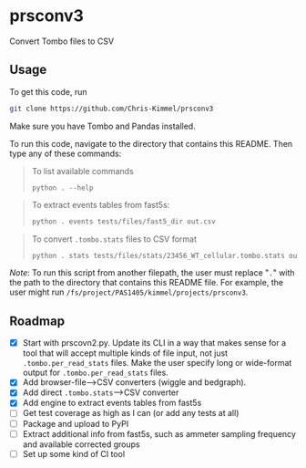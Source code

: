 # prsconv3
Convert Tombo files to CSV

## Usage

To get this code, run
```bash
git clone https://github.com/Chris-Kimmel/prsconv3
```
Make sure you have Tombo and Pandas installed.

To run this code, navigate to the directory that contains this README. Then type any of these commands:

> To list available commands
> ```
> python . --help
> ```

> To extract events tables from fast5s:
> ```bash
> python . events tests/files/fast5_dir out.csv
> ```

> To convert `.tombo.stats` files to CSV format
> ```bash
> python . stats tests/files/stats/23456_WT_cellular.tombo.stats out.csv
> ```

_Note_: To run this script from another filepath, the user must replace "`.`" with the path to the directory that contains this README file. For example, the user might run `/fs/project/PAS1405/kimmel/projects/prsconv3`.

## Roadmap
- [x] Start with prscovn2.py. Update its CLI in a way that makes sense for a tool that will accept multiple kinds of file input, not just `.tombo.per_read_stats` files. Make the user specify long or wide-format output for `.tombo.per_read_stats` files.
- [x] Add browser-file-->CSV converters (wiggle and bedgraph).
- [x] Add direct `.tombo.stats`-->CSV converter
- [x] Add engine to extract events tables from fast5s
- [ ] Get test coverage as high as I can (or add any tests at all)
- [ ] Package and upload to PyPI
- [ ] Extract additional info from fast5s, such as ammeter sampling frequency and available corrected groups
- [ ] Set up some kind of CI tool
